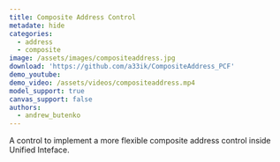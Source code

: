 ```yaml
---
title: Composite Address Control
metadate: hide
categories:
  - address
  - composite
image: /assets/images/compositeaddress.jpg
download: 'https://github.com/a33ik/CompositeAddress_PCF'
demo_youtube:
demo_video: /assets/videos/compositeaddress.mp4
model_support: true
canvas_support: false
authors:
  - andrew_butenko
---
```


A control to implement a more flexible composite address control inside Unified Inteface.
